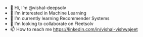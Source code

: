 - 👋 Hi, I’m @vishal-deepsolv
- 👀 I’m interested in Machine Learning
- 🌱 I’m currently learning Recommender Systems
- 💞️ I’m looking to collaborate on Fleetsolv
- 📫 How to reach me https://linkedin.com/in/vishal-vishwajeet

<!---
vishal-deepsolv/vishal-deepsolv is a ✨ special ✨ repository because its `README.md` (this file) appears on your GitHub profile.
You can click the Preview link to take a look at your changes.
--->
